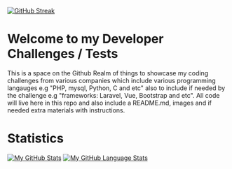 [//]: <> (// This is confusing, I KNOW, so let me explain it to you :grin:)

[![GitHub Streak](https://github-readme-streak-stats.herokuapp.com/?user=DeanDevel)](https://git.io/streak-stats)

# Welcome to my Developer Challenges / Tests 
This is a space on the Github Realm of things to showcase my coding challenges from various companies 
which include various programming langauges e.g "PHP, mysql, Python, C and etc" also to include if 
needed by the challenge e.g "frameworks: Laravel, Vue, Bootstrap and etc". All code will live
here in this repo and also include a README.md, images and if needed extra materials with instructions.

# Statistics
[![My GitHub Stats](https://github-readme-stats.vercel.app/api/?username=DeanDevel&count_private=true&theme=tokyonight&showicons=true)]()
[![My GitHub Language Stats](https://github-readme-stats.vercel.app/api/top-langs/?username=DeanDevel&langs_count=5&theme=tokyonight)]()
